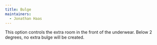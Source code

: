 ```yaml
---
title: Bulge
maintainers:
  - Jonathan Haas
---
```


This option controls the extra room in the front of the underwear. Below 2 degrees, no extra bulge will be created.

